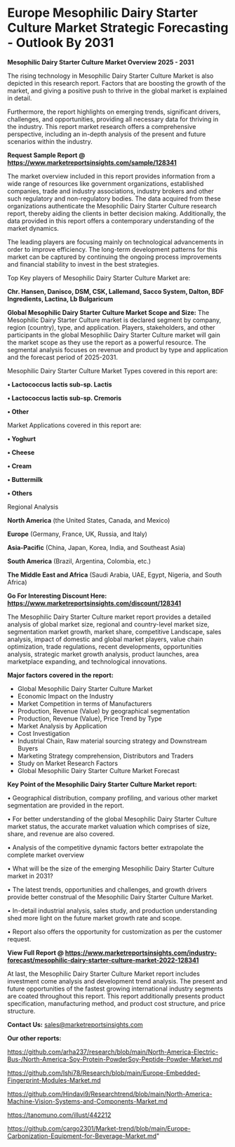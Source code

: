  # Europe Mesophilic Dairy Starter Culture Market Strategic Forecasting - Outlook By 2031

<Strong> Mesophilic Dairy Starter Culture Market Overview 2025 - 2031</strong>

The rising technology in Mesophilic Dairy Starter Culture Market is also depicted in this research report. Factors that are boosting the growth of the market, and giving a positive push to thrive in the global market is explained in detail.

Furthermore, the report highlights on emerging trends, significant drivers, challenges, and opportunities, providing all necessary data for thriving in the industry. This report market research offers a comprehensive perspective, including an in-depth analysis of the present and future scenarios within the industry.

<strong>Request Sample Report @ <a href=https://www.marketreportsinsights.com/sample/128341>https://www.marketreportsinsights.com/sample/128341</a></strong>

The market overview included in this report provides information from a wide range of resources like government organizations, established companies, trade and industry associations, industry brokers and other such regulatory and non-regulatory bodies. The data acquired from these organizations authenticate the Mesophilic Dairy Starter Culture research report, thereby aiding the clients in better decision making. Additionally, the data provided in this report offers a contemporary understanding of the market dynamics.

The leading players are focusing mainly on technological advancements in order to improve efficiency. The long-term development patterns for this market can be captured by continuing the ongoing process improvements and financial stability to invest in the best strategies.

Top Key players of Mesophilic Dairy Starter Culture Market are:

<strong>Chr. Hansen, Danisco, DSM, CSK, Lallemand, Sacco System, Dalton, BDF Ingredients, Lactina, Lb Bulgaricum</strong>

<strong><b>Global Mesophilic Dairy Starter Culture Market Scope and Size:</b></strong>
The Mesophilic Dairy Starter Culture market is declared segment by company, region (country), type, and application. Players, stakeholders, and other participants in the global Mesophilic Dairy Starter Culture market will gain the market scope as they use the report as a powerful resource. The segmental analysis focuses on revenue and product by type and application and the forecast period of 2025-2031.

Mesophilic Dairy Starter Culture Market Types covered in this report are:

<strong>• Lactococcus lactis sub-sp. Lactis

• Lactococcus lactis sub-sp. Cremoris

• Other</strong>

Market Applications covered in this report are:

<strong>• Yoghurt

• Cheese

• Cream

• Buttermilk

• Others</strong> 

Regional Analysis

<strong>North America</strong> (the United States, Canada, and Mexico)

<strong>Europe</strong> (Germany, France, UK, Russia, and Italy)

<strong>Asia-Pacific</strong> (China, Japan, Korea, India, and Southeast Asia)

<strong>South America</strong> (Brazil, Argentina, Colombia, etc.)

<strong>The Middle East and Africa</strong> (Saudi Arabia, UAE, Egypt, Nigeria, and South Africa)

<strong>Go For Interesting Discount Here: <a href=https://www.marketreportsinsights.com/discount/128341>https://www.marketreportsinsights.com/discount/128341</a></strong>

The Mesophilic Dairy Starter Culture market report provides a detailed analysis of global market size, regional and country-level market size, segmentation market growth, market share, competitive Landscape, sales analysis, impact of domestic and global market players, value chain optimization, trade regulations, recent developments, opportunities analysis, strategic market growth analysis, product launches, area marketplace expanding, and technological innovations.

<strong><b>Major factors covered in the report:</b></strong>
<ul>
  <li>Global Mesophilic Dairy Starter Culture Market </li>
  <li>Economic Impact on the Industry</li>
  <li>Market Competition in terms of Manufacturers</li>
  <li>Production, Revenue (Value) by geographical segmentation</li>
  <li>Production, Revenue (Value), Price Trend by Type</li>
  <li>Market Analysis by Application</li>
  <li>Cost Investigation</li>
  <li>Industrial Chain, Raw material sourcing strategy and Downstream Buyers</li>
  <li>Marketing Strategy comprehension, Distributors and Traders</li>
  <li>Study on Market Research Factors</li>
  <li>Global Mesophilic Dairy Starter Culture Market Forecast</li>
</ul>

<strong><b>Key Point of the Mesophilic Dairy Starter Culture Market report:</b></strong>

• Geographical distribution, company profiling, and various other market segmentation are provided in the report.

• For better understanding of the global Mesophilic Dairy Starter Culture market status, the accurate market valuation which comprises of size, share, and revenue are also covered.

• Analysis of the competitive dynamic factors better extrapolate the complete market overview

• What will be the size of the emerging Mesophilic Dairy Starter Culture market in 2031?

• The latest trends, opportunities and challenges, and growth drivers provide better construal of the Mesophilic Dairy Starter Culture Market.

• In-detail industrial analysis, sales study, and production understanding shed more light on the future market growth rate and scope.

• Report also offers the opportunity for customization as per the customer request.

<strong><b>View Full Report @ <a href=https://www.marketreportsinsights.com/industry-forecast/mesophilic-dairy-starter-culture-market-2022-128341>https://www.marketreportsinsights.com/industry-forecast/mesophilic-dairy-starter-culture-market-2022-128341</a></b></strong>


At last, the Mesophilic Dairy Starter Culture Market report includes investment come analysis and development trend analysis. The present and future opportunities of the fastest growing international industry segments are coated throughout this report. This report additionally presents product specification, manufacturing method, and product cost structure, and price structure.

<strong>Contact Us:</strong>
sales@marketreportsinsights.com

<strong>Our other reports:</strong>

<a href=https://github.com/arha237/research/blob/main/North-America-Electric-Bus-/North-America-Soy-Protein-PowderSoy-Peptide-Powder-Market.md>https://github.com/arha237/research/blob/main/North-America-Electric-Bus-/North-America-Soy-Protein-PowderSoy-Peptide-Powder-Market.md</a>

<a href=https://github.com/Ishi78/Research/blob/main/Europe-Embedded-Fingerprint-Modules-Market.md>https://github.com/Ishi78/Research/blob/main/Europe-Embedded-Fingerprint-Modules-Market.md</a>

<a href=https://github.com/Hindavi9/Researchtrend/blob/main/North-America-Machine-Vision-Systems-and-Components-Market.md>https://github.com/Hindavi9/Researchtrend/blob/main/North-America-Machine-Vision-Systems-and-Components-Market.md</a>

<a href=https://tanomuno.com/illust/442212>https://tanomuno.com/illust/442212</a>

<a href=https://github.com/cargo2301/Market-trend/blob/main/Europe-Carbonization-Equipment-for-Beverage-Market.md>https://github.com/cargo2301/Market-trend/blob/main/Europe-Carbonization-Equipment-for-Beverage-Market.md</a>"
